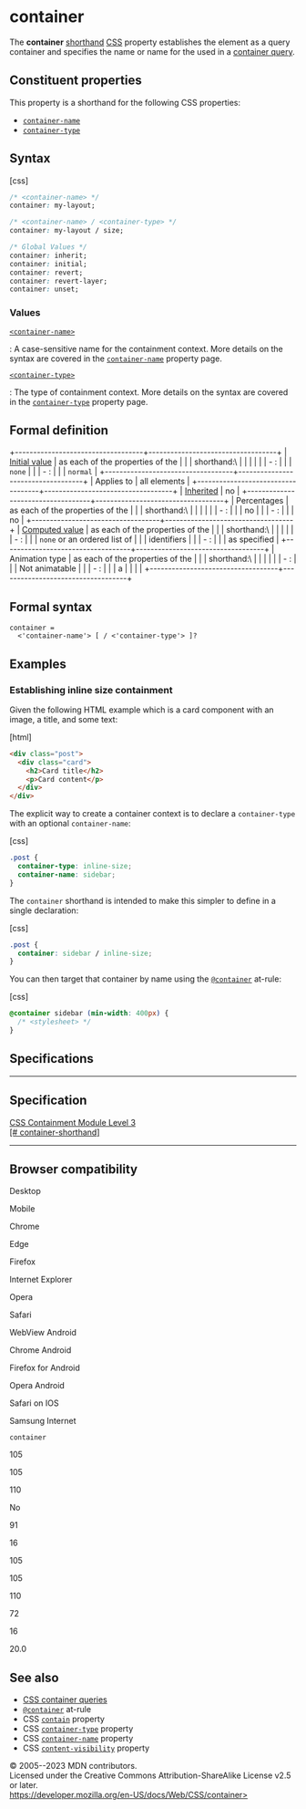 container
=========

The **container** [shorthand](shorthand_properties.md)
[CSS](https://developer.mozilla.org/en-US/docs/Web/CSS) property
establishes the element as a query container and specifies the name or
name for the [](css_container_queries.md#naming_containment_contexts) used in a
[container query](css_container_queries.md).

Constituent properties
----------------------

This property is a shorthand for the following CSS properties:

- [`container-name`](container-name.md)
- [`container-type`](container-type.md)

Syntax
------

[css]

```css
/* <container-name> */
container: my-layout;

/* <container-name> / <container-type> */
container: my-layout / size;

/* Global Values */
container: inherit;
container: initial;
container: revert;
container: revert-layer;
container: unset;
```

### Values

[`<container-name>`](#container-name)

:   A case-sensitive name for the containment context. More details on
    the syntax are covered in the [`container-name`](container-name.md)
    property page.

[`<container-type>`](#container-type)

:   The type of containment context. More details on the syntax are
    covered in the [`container-type`](container-type.md) property page.

Formal definition
-----------------

+-----------------------------------+-----------------------------------+
| [Initial value](initial_value.md)    | as each of the properties of the  |
|                                   | shorthand:\                       |
|                                   |                                   |
|                                   | -   [](container-name.md): |
|                                   |     `none`                        |
|                                   | -   [](container-type.md): |
|                                   |     `normal`                      |
+-----------------------------------+-----------------------------------+
| Applies to                        | all elements                      |
+-----------------------------------+-----------------------------------+
| [Inherited](inheritance.md)          | no                                |
+-----------------------------------+-----------------------------------+
| Percentages                       | as each of the properties of the  |
|                                   | shorthand:\                       |
|                                   |                                   |
|                                   | -   [](container-name.md): |
|                                   |     no                            |
|                                   | -   [](container-type.md): |
|                                   |     no                            |
+-----------------------------------+-----------------------------------+
| [Computed value](computed_value.md)  | as each of the properties of the  |
|                                   | shorthand:\                       |
|                                   |                                   |
|                                   | -   [](container-name.md): |
|                                   |     `none` or an ordered list of  |
|                                   |     identifiers                   |
|                                   | -   [](container-type.md): |
|                                   |     as specified                  |
+-----------------------------------+-----------------------------------+
| Animation type                    | as each of the properties of the  |
|                                   | shorthand:\                       |
|                                   |                                   |
|                                   | -   [](container-name.md): |
|                                   |     Not animatable                |
|                                   | -   [](container-type.md): |
|                                   |     a                             |
|                                   |     [](color_value.md#interpolation) |
+-----------------------------------+-----------------------------------+

Formal syntax
-------------

```
container = 
  <'container-name'> [ / <'container-type'> ]?  
```

Examples
--------

### Establishing inline size containment

Given the following HTML example which is a card component with an
image, a title, and some text:

[html]

```html
<div class="post">
  <div class="card">
    <h2>Card title</h2>
    <p>Card content</p>
  </div>
</div>
```

The explicit way to create a container context is to declare a
`container-type` with an optional `container-name`:

[css]

```css
.post {
  container-type: inline-size;
  container-name: sidebar;
}
```

The `container` shorthand is intended to make this simpler to define in
a single declaration:

[css]

```css
.post {
  container: sidebar / inline-size;
}
```

You can then target that container by name using the
[`@container`](@container.md) at-rule:

[css]

```css
@container sidebar (min-width: 400px) {
  /* <stylesheet> */
}
```

Specifications
--------------

  --------------------------------------------------------------------------------------------

Specification
  --------------------------------------------------------------------------------------------

  [CSS Containment Module Level 3\
  [\#
  container-shorthand]](https://drafts.csswg.org/css-contain-3/#container-shorthand)

  --------------------------------------------------------------------------------------------

Browser compatibility
---------------------

Desktop

Mobile

Chrome

Edge

Firefox

Internet Explorer

Opera

Safari

WebView Android

Chrome Android

Firefox for Android

Opera Android

Safari on IOS

Samsung Internet

`container`

105

105

110

No

91

16

105

105

110

72

16

20.0

See also
--------

- [CSS container queries](css_container_queries.md)
- [`@container`](@container.md) at-rule
- CSS [`contain`](contain.md) property
- CSS [`container-type`](container-type.md) property
- CSS [`container-name`](container-name.md) property
- CSS [`content-visibility`](content-visibility.md) property

© 2005--2023 MDN contributors.\
Licensed under the Creative Commons Attribution-ShareAlike License v2.5
or later.\
https://developer.mozilla.org/en-US/docs/Web/CSS/container>
